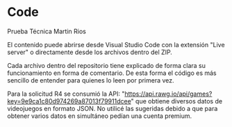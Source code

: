 # Code
Prueba Técnica Martin Rios

El contenido puede abrirse desde Visual Studio Code con la extensión "Live server" o directamente desde los archivos dentro del ZIP.

Cada archivo dentro del repositorio tiene explicado de forma clara su funcionamiento en forma de comentario. De esta forma el código es más sencillo de entender para quienes lo leen por primera vez.

Para la solicitud R4 se consumió la API: "https://api.rawg.io/api/games?key=9e9ca1c80d974269a87013f79911dcee" que obtiene diversos datos de videojuegos en formato JSON. No utilicé las sugeridas debido a que para obtener varios datos en simultáneo pedían una cuenta premium.
